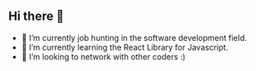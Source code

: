 ## Hi there 👋
- 🔭 I’m currently job hunting in the software development field.
- 🌱 I’m currently learning the React Library for Javascript.
- 👯 I’m looking to network with other coders :) 
<!--
**mholyk8/mholyk8** is a ✨ _special_ ✨ repository because its `README.md` (this file) appears on your GitHub profile.

Here are some ideas to get you started:
- 🔭 I’m currently working on ...
- 🌱 I’m currently learning ...
- 👯 I’m looking to collaborate on ...
- 🤔 I’m looking for help with ...
- 💬 Ask me about ...
- 📫 How to reach me: ...
- 😄 Pronouns: ...
- ⚡ Fun fact: ...
-->
